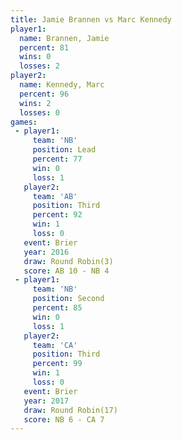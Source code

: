 ```yaml
---
title: Jamie Brannen vs Marc Kennedy
player1:              
  name: Brannen, Jamie
  percent: 81         
  wins: 0             
  losses: 2           
player2:              
  name: Kennedy, Marc 
  percent: 96         
  wins: 2             
  losses: 0           
games:
 - player1:        
     team: 'NB'    
     position: Lead
     percent: 77   
     win: 0        
     loss: 1       
   player2:         
     team: 'AB'     
     position: Third
     percent: 92    
     win: 1         
     loss: 0        
   event: Brier        
   year: 2016          
   draw: Round Robin(3)
   score: AB 10 - NB 4 
 - player1:          
     team: 'NB'      
     position: Second
     percent: 85     
     win: 0          
     loss: 1         
   player2:         
     team: 'CA'     
     position: Third
     percent: 99    
     win: 1         
     loss: 0        
   event: Brier         
   year: 2017           
   draw: Round Robin(17)
   score: NB 6 - CA 7   
---
```

